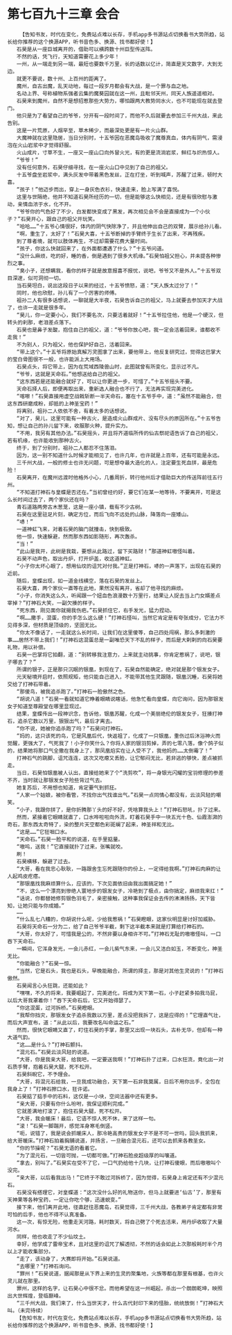# 第七百九十三章 会合
        【告知书友，时代在变化，免费站点难以长存，手机app多书源站点切换看书大势所趋，站长给你推荐的这个换源APP，听书音色多、换源、找书都好使！】
       石昊是从一座巨城离开的，借助可以横跨数十州巨型传送阵。
       不然的话，凭飞行，天知道需要花上多少年！
       一州，从一端走到另一端，最短也要数千万里，长的话数以亿计，简直是天文数字，大到无边。
       就更不要说，数十州、上百州的距离了。
       魔州，自古出魔，乱天动地，每过一段岁月都会有大战，是一个罪与血之地。
       名动上界、号称植物系强者云集的魔葵园就在这一州，且毗邻天州，同天人族遥遥相对。
       石昊来到魔州，自然不是想招惹那些大势力，哪怕跟两大教势同水火，也不可能现在就去登门。
       他只是为了看望自己的爷爷，分开有一段时间了，而他不久后就要去参加三千州大战，来此告别。
       这是一片荒原，人烟罕至，草木稀少，而最深处更是有一片火山群。
       大魔神就在这里隐居，当日分别时，十五爷因在恶魔岛吸收了魔尊真血，体内有阴气，需浸泡在火山岩浆中才觉得舒服。
       火山成片，寸草不生，一座又一座山口向外冒火光，有的更是流淌岩浆，鲜红与炽热惊人。
       “爷爷！”
       没有任何意外，石昊仔细寻找，在一座火山口中见到了自己的祖父。
       十五爷盘坐岩浆中，满头灰发中带着黑色发丝，正在打坐，听到喊声，苏醒了过来，顿时大喜。
       “孩子！”他迈步而出，穿上一身灰色衣衫，快速走来，脸上写满了喜悦。
       这里与世隔绝，他并不知道石昊所经历的一切，但是能够这么快相见，还是有很欣慰与激动，亲情血浓于水，化不开。
       “爷爷你的气色好了不少，白发都快变成了黑发，再次相见会不会是直接成为一个小伙子？”石昊开心，跟自己的祖父开玩笑。
       “哈哈……”十五爷心情很好，体内的阴气快除净了，并且他伸出自己的双臂，展示给孙儿看。
       “啊，重生了，太好了！”石昊大喜，十五爷断掉的手臂终于生长了出来，不再残疾。
       到了尊者境，就可以肢体再生，不过却需要花费大量时间。
       “孩子，你这么快就回来了，在外面都遭遇了什么？”十五爷问道。
       “没什么麻烦，吃的好，睡的香，倒是遇到了很多大机缘。”石昊怕祖父担心，并未提各种惨烈之事。
       “臭小子，还想瞒我，看你的样子就是故意报喜不报忧，说吧，爷爷又不是外人。”十五爷双目深邃，似可洞彻一切。
       当石昊坦白，说出这段日子以来的经过，十五爷愤怒，道：“天人族太过分了！”
       同时，他也欣慰，孙儿有了一个厉害的师傅。
       祖孙二人有很多话想说，一聊就是大半夜，石昊告诉自己的祖父，马上就要去参加天才大战了，也许一走就是很多年。
       “昊儿，你一定要小心，我们不要名次，只要活着就好！”十五爷拉住他，他是一个硬汉，但转头的刹那，老泪差点落下。
       石昊也是鼻子发酸，抱住自己的祖父，道：“爷爷你放心吧，我一定会活着回来，谁都收不走我！”
       不为别人，只为祖父，他也保护好自己，活着回来。
       “带上这个。”十五爷将原始真解万灵图拿了出来，要他带上，他反复研究过，觉得这巴掌大的莹白骨图很不一般，也许能派上大用场。
       石昊点头，将它带上，因为在荒域西陵兽山时，此图就曾有所变化，显示过不凡。
       “爷爷，这就是天命石。”他想送给自己的祖父。
       “这东西若是还能融合就好了，可以让你更进一步，可惜了。”十五爷摇头不要。
       天命石择人后，即便再取出来，重新选人融合也不行了，无法再实现完美进化。
       “喀嚓！”石昊直接用虚空战戟斩断一半天命石，塞在十五爷手中，道：“虽然不能融合，但这东西研磨成粉，却抵的上神圣宝药！”
       将离别，祖孙二人依依不舍，有着太多的话想说。
       “对了，昊儿，这里可能有一种古火，是造成火山群成片、没有尽头的原因所在。”十五爷告知，想让自己的孙儿留下来，收服那火种，提升实力。
       “不用，我另有其他办法。”石昊摇头，并且将齐道临所传的仙古祭祀语告诉了自己的祖父，若有机缘，也许能收到那种古火。
       终于，到了分别时，祖孙二人都忍不住落泪。
       因为，这一别不知道什么时候才能相见了，也许几年，也许就是上百年，还有可能是永远。
       三千州大战，一般的修士也许无问题，可是想夺最大造化的人，注定要生死血拼，最是危险！
       石昊离开，在魔州远渡时他格外小心，几番周折，转行他州后才借助巨大的传送阵前往五行州。
       “不知道打神石与皇蝶是否还在。”当初曾经约好，要它们在某一地等待，不要离开，可是这么长时间过去了，两个家伙还在吗？
       青石道路两旁古木葱茏，这是一座小镇，载有不少古树。
       石昊在这里驻足片刻，确定方位，而后飞向不远处的山脉，降落向一座矮山。
       “哧！”
       一道神虹飞来，对着石昊的脑门就撞击，快到极致。
       他一惊，快速躲避，然而那东西如影随形，再次轰杀。
       “当！”
       “此山是我开，此树是我栽，要想从此路过，留下买路财！”那道神虹嗷怪叫着。
       石昊不动声色，取出丹炉，打开炉盖，收这道神虹。
       “小子你太坏心眼了，想用仙坟的诅咒对付我。”正是打神石，哧的一声落下，出现在石昊的近前。
       随后，皇蝶出现，如一道金线横空，落在石昊的发丝上。
       石昊大喜，两个家伙一直等在此地，果然没有离开，省却了他寻找的麻烦。
       “小子，你消失这么久，听闻跟一个妞血色浪漫数十万里行，结果让人捉去当上门女婿差点宰掉？”打神石大笑，一副欠揍的样子。
       “死东西，刚见面你就揭我伤疤。”石昊抓住它，右手发光，猛力捏动。
       “啊……撒手，混蛋，你的手怎么这么硬！”打神石怪叫，当然它肯定是有夸张成分，它法力不见得多深，但材质是顶级的，坚固无比。
       “你太不像话了，一走就这么长时间，让我们在这里傻等，自己四处闯祸，那么多刺激的事……居然不带上我们！”打神石这混蛋总是一副唯恐天下不乱的样子，而后是大剌剌的向石昊要礼物，用以补偿。
       石昊一巴掌将它拍翻，道：“别转移我注意力，上来就主动挑事，你肯定惹祸了，说吧，银子哪去了？”
       所谓的银子，正是那只沉眠的银凰，到现在了，石昊自然能确定，绝对就是那个银发女子。
       元天秘境开启时，依照规矩，他只能自己进入，不能带其他生灵跟随，银凰沉睡，石昊将她交给了打神石带着。
       “那傻鸟，被我追杀跑了。”打神石一脸傲然之色。
       “胡说八道！”石昊一看就知道它睁着眼睛说瞎话，他急忙看向皇蝶，向它询问，因为那银发女子知道至尊殿堂在哪里显现过。
       结果，皇蝶传出一段神识念，告诉他，银凰苏醒，化成一个美丽绝伦的银发女子，狂揍打神石，追杀它数以万里，狠狠出气，最后才离去。
       “你不说，她被你追杀跑了吗？”石昊问打神石。
       “妈的，这只该死的鸟，它是风凰后代，快返祖了，化成了一只银凰，重伤过后沐浴神火而觉醒，更强大了，气死我了！小子你笑什么？你将人家的银羽剪掉，弄的七零八落，像个鸽子似的，结果她将那口气全撒在我身上了，那凤凰焰实在让人受不了，我他妈的……太倒霉了！”
       打神石气的跳脚，诅咒连连，这次又吃瘪又丢脸，让它郁闷无比，若非逃的够快，差点被抓走。
       当日，石昊怕银凰被人认出，直接给她来了个“洗剪吹”，将一身银光闪耀的宝羽修理的参差不齐，当时就让那银发女子险些背过气去。
       她复苏后，不用想也知道，肯定要气到抓狂。
       “人家一个姑娘，被你看管，不找你出气找谁出气。”石昊一点同情心都没有，云淡风轻的嘲笑。
       “小子，我跟你拼了，是你折腾那丫头的好不好，凭啥算我头上！”打神石怒吼，扑了过来。
       然而，紧接着它眼睛就直了，口水哗啦啦向外流，盯着石昊手中一块五光十色、仙霞澎湃的奇石，那东西太奇特了，染的整片天空都色彩斑斓了起来，神圣祥和无比。
       “这是……”它狂咽口水。
       “天命石。”石昊一脸平和的说道，在手里掂量。
       “嗷呜，送我！”它直接就扑了过来，张嘴就咬。
       刷！
       石昊横移，躲避了过去。
       “大哥，看在我忠心耿耿，一路跟舍生忘死跟随你的份上，一定得给我啊。”打神石肉麻的让人起鸡皮疙瘩。
       “那银凰找我麻烦算什么，应该的，下次见面依旧由我出面搞定她！”
       “不，这么一个漂亮到惨绝人寰地步的银发女子，冷艳到了极点，由你搞定，麻烦我来扛！”
       “话说，你都替她修剪银色羽毛了，亲密接触，这种事我保证会去传的沸沸扬扬，天下皆知，让她只能与你成婚。”
       ……
       “什么乱七八糟的，你胡说什么呢，少给我惹祸！”石昊瞪眼，这家伙明显是讨好加威胁。
       石昊将天命石一分为二，给了自己爷爷半截，剩下这半截本来就是打算给打神石的。
       “大哥，你太好了，可惜我是公的，不然非要以身相许不可。”打神石无耻的嗷嗷怪叫，一口吞下天命石。
       一瞬间，它浑身发光，一会儿赤红，一会儿紫气东来，一会儿又洁白如玉，不断变化，神圣无比。
       “你能融合？”石昊一惊。
       “当然，它是石头，我也是石头，早晚能融合，所谓的择主，那是对其他生灵说的！”打神石傲然。
       石昊闻言心头狂跳，还能如此？
       “嘿嘿，不久的将来，我要崛起了，完美进化，将成为天下第一石，小子赶紧多拍我马屁，以后大哥我罩着你！”吞下天命石后，它又开始得瑟了。
       “你这混蛋，过河拆桥。”石昊瞪眼。
       “我帮你挡灾，那银发女子追杀我数以万里，差点没把我拆了，这是应得的！”它理直气壮，而后大声宣布，道：“从此以后，我要改名叫命运之石。”
       然而，很快它眼睛又直了，盯住石昊的手掌，那里又出现一块石头，古朴无华，但却有一种大道气韵。
       “这……是什么？”打神石颤抖。
       “混元石。”石昊云淡风轻的说道。
       “大哥，你是我亲大哥，给我吧，一定要送我啊！”打神石扑了过来，口水狂流，竟化出一对石质手臂，抱着石昊大腿，死不松开。
       石昊斜睨它，不予理会。
       “大哥，将混元石给我，一旦我成功融合，天下第一石非我莫属，日后不用你出手，全包在我身上了！”打神石擦口水，狂许诺。
       石昊掂了掂手中的石料，这仅是一小块，空间法器中还有更多。
       “亲大哥，只要有你什么吩咐，我保证顺利完成。”
       它就差满地打滚了，抱住石昊大腿，死不松开。
       “大哥，我会暖床！最后，它语不惊人死不休，来了这样一句。
       “滚！”石昊一脚踹开，感觉浑身寒毛倒竖。
       “呃，说错了，我是说会抓暖床人，那冷艳高贵的银发女子不是不可一世吗，回头我抓来，给大哥暖床。”打神石拍着胸脯说道，并扬言，一旦融合混元石，还可以去抓来各教圣女。
       “你的节操呢？”石昊无语的看着它。
       “为了混元石，一切皆可抛，一切都可做。”打神石脸皮超级厚的叫嚷道。
       “拿去，别叫了。”石昊实在受不了它，一口气扔给他十几块，让打神石傻眼，而后嗷嗷叫个没完。
       “亲大哥，以后看我出马！”它终于不敢过河拆桥了，因为觉得，石昊身上肯定还有不少混元石。
       石昊没有搭理它，对皇蝶道：“这次没什么好的礼物送你，但马上就要进‘仙古’了，那里有天神果等各种宝药，一定让你吃个够，迅速蜕变。”
       接下来，他们离开此地，径直赶往恶魔岛，石昊觉得，三千州大战，各教弟子肯定都有非常可怕的后手，他也不得不认真准备。
       这一次，有惊无险，他重走天河路，耗时数天，将自己劈了个死去活来，用丹炉收取了大量河水。
       同样，他也收走了不少仙坟土。
       幸好，他学成了雷帝宝术，且对这里的诅咒了解透彻，不然的话会如此上次那般耗时半个月以上才能收集部分。
       “走了，该动身了，大赛即将开始。”石昊说道。
       “去哪里？”打神石询问。
       “罪州！”石昊说道，据闻那是从下界上来的生灵的聚集地，火族等都在那里有根基，也许火灵儿就在那里。
       罪州，这样的名字，让石昊心中很不忿。而他希望在这一州崛起，杀出一个朗朗乾坤，映照出大世辉煌，登临巅峰。
       “三千州大战，我们来了，什么当世天才，什么古代封印下来的怪胎，统统放倒！”打神石大叫。（未完待续）
       【告知书友，时代在变化，免费站点难以长存，手机app多书源站点切换看书大势所趋，站长给你推荐的这个换源APP，听书音色多、换源、找书都好使！】
